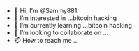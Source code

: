 - 👋 Hi, I’m @Sammy881
- 👀 I’m interested in ...bitcoin hacking
- 🌱 I’m currently learning ...bitcoin hacking 
- 💞️ I’m looking to collaborate on ...
- 📫 How to reach me ...

<!---
Sammy881/Sammy881 is a ✨ special ✨ repository because its `README.md` (this file) appears on your GitHub profile.
You can click the Preview link to take a look at your changes.
--->
